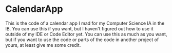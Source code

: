 # CalendarApp
This is the code of a calendar app I mad for my Computer Science IA in the IB. You can use this if you want, but I haven't figured out how to use it outside of my IDE or Code Editor yet. You can use this as much as you want, but if you want to use the code or parts of the code in another project of yours, at least give me some credit.
